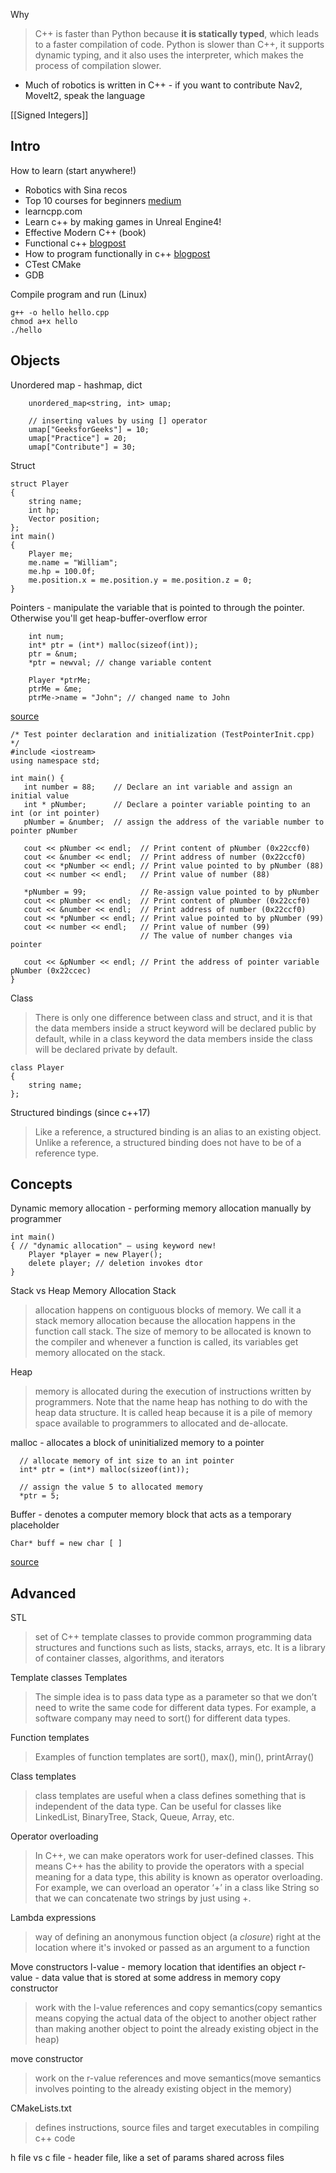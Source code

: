 

Why
>C++ is faster than Python because **it is statically typed**, which leads to a faster compilation of code. Python is slower than C++, it supports dynamic typing, and it also uses the interpreter, which makes the process of compilation slower.
* Much of robotics is written in C++ - if you want to contribute Nav2, MoveIt2, speak the language

[[Signed Integers]]

## Intro
How to learn (start anywhere!)
* Robotics with Sina recos
* Top 10 courses for beginners [medium](https://medium.com/javarevisited/top-10-courses-to-learn-c-for-beginners-best-and-free-4afc262a544e)
* learncpp.com
* Learn c++ by making games in Unreal Engine4!
* Effective Modern C++ (book)
* Functional c++ [blogpost](https://learn.microsoft.com/en-us/archive/msdn-magazine/2012/august/c-functional-style-programming-in-c)
* How to program functionally in c++ [blogpost](https://medium.com/swlh/doing-it-the-functional-way-in-c-5c392bbdd46a)
* CTest CMake
* GDB


Compile program and run (Linux)
```
g++ -o hello hello.cpp
chmod a+x hello
./hello
```

## Objects
Unordered map - hashmap, dict
```
    unordered_map<string, int> umap;
  
    // inserting values by using [] operator
    umap["GeeksforGeeks"] = 10;
    umap["Practice"] = 20;
    umap["Contribute"] = 30;
```

Struct
```
struct Player
{
    string name;
    int hp;
    Vector position;
};
int main()
{
    Player me;
    me.name = "William";
    me.hp = 100.0f;
    me.position.x = me.position.y = me.position.z = 0;
}
```

Pointers - manipulate the variable that is pointed to through the pointer. Otherwise you'll get heap-buffer-overflow error
```
	int num;
    int* ptr = (int*) malloc(sizeof(int));
    ptr = &num;
    *ptr = newval; // change variable content
    
    Player *ptrMe;
    ptrMe = &me;
    ptrMe->name = "John"; // changed name to John
```

[source](https://www3.ntu.edu.sg/home/ehchua/programming/cpp/cp4_PointerReference.html)
```
/* Test pointer declaration and initialization (TestPointerInit.cpp) */
#include <iostream>
using namespace std;
 
int main() {
   int number = 88;    // Declare an int variable and assign an initial value
   int * pNumber;      // Declare a pointer variable pointing to an int (or int pointer)
   pNumber = &number;  // assign the address of the variable number to pointer pNumber
 
   cout << pNumber << endl;  // Print content of pNumber (0x22ccf0)
   cout << &number << endl;  // Print address of number (0x22ccf0)
   cout << *pNumber << endl; // Print value pointed to by pNumber (88)
   cout << number << endl;   // Print value of number (88)
 
   *pNumber = 99;            // Re-assign value pointed to by pNumber
   cout << pNumber << endl;  // Print content of pNumber (0x22ccf0)
   cout << &number << endl;  // Print address of number (0x22ccf0)
   cout << *pNumber << endl; // Print value pointed to by pNumber (99)
   cout << number << endl;   // Print value of number (99)
                             // The value of number changes via pointer
 
   cout << &pNumber << endl; // Print the address of pointer variable pNumber (0x22ccec)
}
```

Class
> There is only one difference between class and struct, and it is that the data members inside a struct keyword will be declared public by default, while in a class keyword the data members inside the class will be declared private by default.
```
class Player
{
    string name;
};
```

Structured bindings (since c++17)
> Like a reference, a structured binding is an alias to an existing object. Unlike a reference, a structured binding does not have to be of a reference type.


## Concepts

Dynamic memory allocation - performing memory allocation manually by programmer
```
int main()
{ // "dynamic allocation" – using keyword new!
    Player *player = new Player();
    delete player; // deletion invokes dtor
}
```

Stack vs Heap Memory Allocation
Stack
> allocation happens on contiguous blocks of memory. We call it a stack memory allocation because the allocation happens in the function call stack. The size of memory to be allocated is known to the compiler and whenever a function is called, its variables get memory allocated on the stack.

Heap
> memory is allocated during the execution of instructions written by programmers. Note that the name heap has nothing to do with the heap data structure. It is called heap because it is a pile of memory space available to programmers to allocated and de-allocate.

malloc - allocates a block of uninitialized memory to a pointer
```
  // allocate memory of int size to an int pointer
  int* ptr = (int*) malloc(sizeof(int));

  // assign the value 5 to allocated memory
  *ptr = 5;
```

Buffer - denotes a computer memory block that acts as a temporary placeholder
```
Char* buff = new char [ ]
```
[source](https://www.educba.com/c-plus-plus-buffer/)

## Advanced
STL
>set of C++ template classes to provide common programming data structures and functions such as lists, stacks, arrays, etc. It is a library of container classes, algorithms, and iterators

Template classes
Templates
>The simple idea is to pass data type as a parameter so that we don’t need to write the same code for different data types. For example, a software company may need to sort() for different data types.

Function templates
>Examples of function templates are sort(), max(), min(), printArray()

Class templates
>class templates are useful when a class defines something that is independent of the data type. Can be useful for classes like LinkedList, BinaryTree, Stack, Queue, Array, etc.

Operator overloading
>In C++, we can make operators work for user-defined classes. This means C++ has the ability to provide the operators with a special meaning for a data type, this ability is known as operator overloading. For example, we can overload an operator ‘+’ in a class like String so that we can concatenate two strings by just using +.

Lambda expressions
> way of defining an anonymous function object (a _closure_) right at the location where it's invoked or passed as an argument to a function

Move constructors
l-value - memory location that identifies an object
r-value - data value that is stored at some address in memory
copy constructor
> work with the l-value references and copy semantics(copy semantics means copying the actual data of the object to another object rather than making another object to point the already existing object in the heap)

move constructor
> work on the r-value references and move semantics(move semantics involves pointing to the already existing object in the memory)


CMakeLists.txt
> defines instructions, source files and target executables in compiling c++ code

h file vs c file - header file, like a set of params shared across files